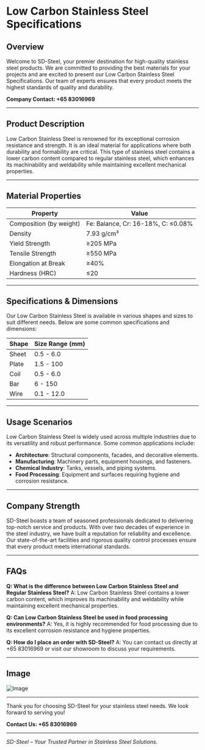 # Low Carbon Stainless Steel Specifications

## Overview

Welcome to SD-Steel, your premier destination for high-quality stainless steel products. We are committed to providing the best materials for your projects and are excited to present our Low Carbon Stainless Steel Specifications. Our team of experts ensures that every product meets the highest standards of quality and durability.

**Company Contact: +65 83016969**

---

## Product Description

Low Carbon Stainless Steel is renowned for its exceptional corrosion resistance and strength. It is an ideal material for applications where both durability and formability are critical. This type of stainless steel contains a lower carbon content compared to regular stainless steel, which enhances its machinability and weldability while maintaining excellent mechanical properties.

---

## Material Properties

| Property             | Value                      |
|----------------------|----------------------------|
| Composition (by weight) | Fe: Balance, Cr: 16-18%, C: ≤0.08% |
| Density              | 7.93 g/cm³                 |
| Yield Strength       | ≥205 MPa                  |
| Tensile Strength     | ≥550 MPa                  |
| Elongation at Break  | ≥40%                      |
| Hardness (HRC)       | ≤20                       |

---

## Specifications & Dimensions

Our Low Carbon Stainless Steel is available in various shapes and sizes to suit different needs. Below are some common specifications and dimensions:

| Shape                | Size Range (mm)            |
|----------------------|----------------------------|
| Sheet                | 0.5 - 6.0                  |
| Plate                | 1.5 - 100                  |
| Coil                 | 0.5 - 6.0                  |
| Bar                  | 6 - 150                    |
| Wire                 | 0.1 - 12.0                 |

---

## Usage Scenarios

Low Carbon Stainless Steel is widely used across multiple industries due to its versatility and robust performance. Some common applications include:

- **Architecture**: Structural components, facades, and decorative elements.
- **Manufacturing**: Machinery parts, equipment housings, and fasteners.
- **Chemical Industry**: Tanks, vessels, and piping systems.
- **Food Processing**: Equipment and surfaces requiring hygiene and corrosion resistance.

---

## Company Strength

SD-Steel boasts a team of seasoned professionals dedicated to delivering top-notch service and products. With over two decades of experience in the steel industry, we have built a reputation for reliability and excellence. Our state-of-the-art facilities and rigorous quality control processes ensure that every product meets international standards.

---

## FAQs

**Q: What is the difference between Low Carbon Stainless Steel and Regular Stainless Steel?**
A: Low Carbon Stainless Steel contains a lower carbon content, which improves its machinability and weldability while maintaining excellent mechanical properties.

**Q: Can Low Carbon Stainless Steel be used in food processing environments?**
A: Yes, it is highly recommended for food processing due to its excellent corrosion resistance and hygiene properties.

**Q: How do I place an order with SD-Steel?**
A: You can contact us directly at +65 83016969 or visit our showroom to discuss your requirements.

---

## Image

![Image](https://github.com/user-attachments/assets/2567258e-e124-4816-932d-1809bd27ef0b)

---

Thank you for choosing SD-Steel for your stainless steel needs. We look forward to serving you!

**Contact Us: +65 83016969**

---

*SD-Steel – Your Trusted Partner in Stainless Steel Solutions.*